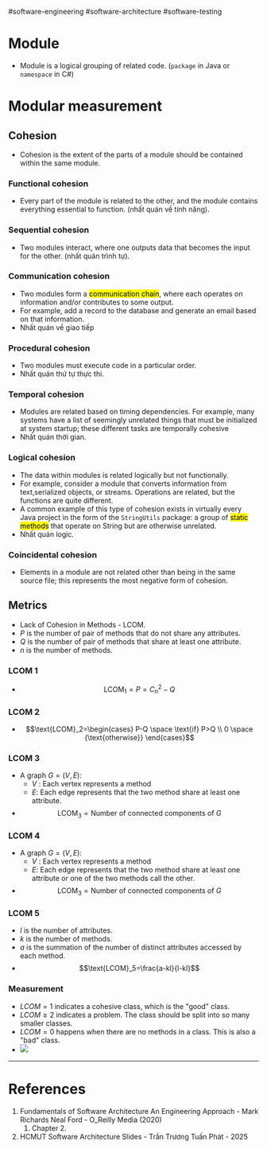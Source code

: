 #software-engineering #software-architecture #software-testing 

# Module
- Module is a logical grouping of related code. (`package` in Java or `namespace` in C#)
# Modular measurement
## Cohesion
- Cohesion is the extent of the parts of a module should be contained within the same module.
### Functional cohesion
- Every part of the module is related to the other, and the module contains everything essential to function. (nhất quán về tính năng).
### Sequential cohesion
- Two modules interact, where one outputs data that becomes the input for the other. (nhất quán trình tự).
### Communication cohesion
- Two modules form a <mark class="hltr-yellow">communication chain</mark>, where each operates on information and/or contributes to some output.
- For example, add a record to the database and generate an email based on that information. 
- Nhất quán về giao tiếp
### Procedural cohesion
- Two modules must execute code in a particular order.
- Nhất quán thứ tự thực thi.
### Temporal cohesion
- Modules are related based on timing dependencies. For example, many systems have a list of seemingly unrelated things that must be initialized at system startup; these different tasks are temporally cohesive
- Nhất quán thời gian.
### Logical cohesion
- The data within modules is related logically but not functionally. 
- For example, consider a module that converts information from text,serialized objects, or streams. Operations are related, but the functions are quite different. 
- A common example of this type of cohesion exists in virtually every Java project in the form of the `StringUtils` package: a group of <mark class="hltr-yellow">static methods</mark> that operate on String but are otherwise unrelated.
- Nhất quán logic.
### Coincidental cohesion
- Elements in a module are not related other than being in the same source file; this represents the most negative form of cohesion.
## Metrics
- Lack of Cohesion in Methods - LCOM.
- $P$ is the number of pair of methods that do not share any attributes.
- $Q$ is the number of pair of methods that share at least one attribute.
- $n$ is the number of methods.
### LCOM 1
- $$\text{LCOM}_1=P=C^2_{n}-Q$$
### LCOM 2
- $$\text{LCOM}_2=\begin{cases} P-Q \space \text{if} P>Q \\ 0 \space {\text{otherwise}} \end{cases}$$
### LCOM 3
- A graph $G=(V,E)$:
	- $V$ : Each vertex represents a method
	- $E$: Each edge represents that the two method share at least one attribute.
- $$\text{LCOM}_3=\text{Number of connected components of } G$$
### LCOM 4
- A graph $G=(V,E)$:
	- $V$ : Each vertex represents a method
	- $E$: Each edge represents that the two method share at least one attribute or one of the two methods call the other.
- $$\text{LCOM}_3=\text{Number of connected components of } G$$
### LCOM 5
- $l$ is the number of attributes.
- $k$ is the number of methods.
- $a$ is the summation of the number of distinct attributes accessed by each method.
- $$\text{LCOM}_5=\frac{a-kl}{l-kl}$$
### Measurement
- $LCOM=1$ indicates a cohesive class, which is the "good" class.
- $LCOM \geq 2$ indicates a problem. The class should be split into so many smaller classes.
- $LCOM=0$ happens when there are no methods in a class. This is also a "bad" class.
- ![](Pasted%20image%2020250308181734.png)
---
# References
1. Fundamentals of Software Architecture An Engineering Approach - Mark Richards Neal Ford - O_Reilly Media (2020)
	1. Chapter 2.
2. HCMUT Software Architecture Slides - Trần Trương Tuấn Phát - 2025